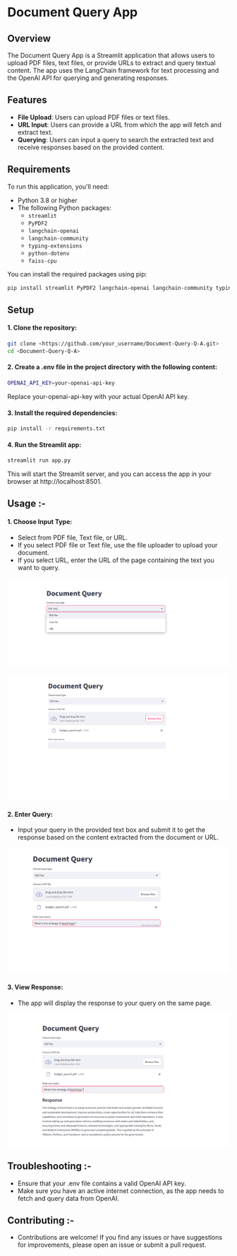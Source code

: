 # Document Query App

## Overview

The Document Query App is a Streamlit application that allows users to upload PDF files, text files, or provide URLs to extract and query textual content. The app uses the LangChain framework for text processing and the OpenAI API for querying and generating responses.

## Features

- **File Upload**: Users can upload PDF files or text files.
- **URL Input**: Users can provide a URL from which the app will fetch and extract text.
- **Querying**: Users can input a query to search the extracted text and receive responses based on the provided content.

## Requirements

To run this application, you'll need:

- Python 3.8 or higher
- The following Python packages:
  - `streamlit`
  - `PyPDF2`
  - `langchain-openai`
  - `langchain-community`
  - `typing-extensions`
  - `python-dotenv`
  - `faiss-cpu`

You can install the required packages using pip:

```bash
pip install streamlit PyPDF2 langchain-openai langchain-community typing-extensions python-dotenv faiss-cpu
```
## Setup

#### 1. Clone the repository: 

```bash
git clone <https://github.com/your_username/Document-Query-Q-A.git>
cd <Document-Query-Q-A>
```

#### 2. Create a .env file in the project directory with the following content:

```bash
OPENAI_API_KEY=your-openai-api-key
```
Replace your-openai-api-key with your actual OpenAI API key.

#### 3. Install the required dependencies:
```bash
pip install -r requirements.txt
```

#### 4. Run the Streamlit app:
```bash 
streamlit run app.py
```

This will start the Streamlit server, and you can access the app in your browser at http://localhost:8501.

## Usage :-
#### 1. Choose Input Type:

- Select from PDF file, Text file, or URL.
- If you select PDF file or Text file, use the file uploader to upload your document.
- If you select URL, enter the URL of the page containing the text you want to query.

![Image](select_file.png)

![Image](browse_file.png)

#### 2. Enter Query:

- Input your query in the provided text box and submit it to get the response based on the content extracted from the document or URL.

![Image](enter_query.png)

#### 3. View Response:

- The app will display the response to your query on the same page.

![Image](view_response.png)

## Troubleshooting :-

- Ensure that your .env file contains a valid OpenAI API key.
- Make sure you have an active internet connection, as the app needs to fetch and query data from OpenAI.

## Contributing :-

- Contributions are welcome! If you find any issues or have suggestions for improvements, please open an issue or submit a pull request.

